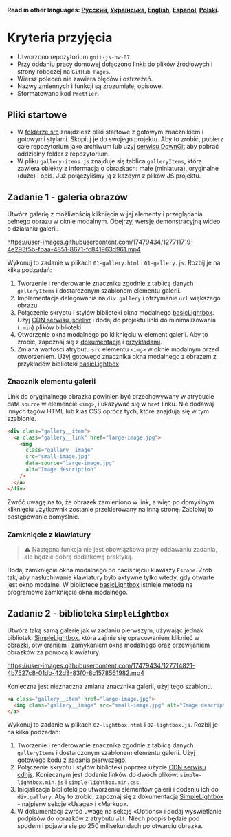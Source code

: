 **Read in other languages: [Русский](README.md), [Українська](README.ua.md),
[English](README.en.md), [Español](README.es.md), [Polski](README.pl.md).**

# Kryteria przyjęcia

- Utworzono repozytorium `goit-js-hw-07`.
- Przy oddaniu pracy domowej dołączono linki: do plików źródłowych i strony 
  roboczej na `GitHub Pages`.
- Wiersz poleceń nie zawiera błędów i ostrzeżeń.
- Nazwy zmiennych i funkcji są zrozumiałe, opisowe.
- Sformatowano kod `Prettier`.

## Pliki startowe

- W [folderze src](./src) znajdziesz pliki startowe z gotowym znacznikiem i gotowymi
  stylami. Skopiuj je do swojego projektu. Aby to zrobić, pobierz całe repozytorium jako 
  archiwum lub użyj [serwisu DownGit](https://downgit.github.io/) aby
  pobrać oddzielny folder z repozytorium.
- W pliku `gallery-items.js` znajduje się tablica `galleryItems`, która zawiera
  obiekty z informacją o obrazkach: małe (miniatura), oryginalne
  (duże) i opis. Już połączyliśmy ją z każdym z plików JS projektu.

## Zadanie 1 - galeria obrazów

Utwórz galerię z możliwością kliknięcia w jej elementy i przeglądania pełnego
obrazu w oknie modalnym. Obejrzyj wersję demonstracyjną wideo o działaniu galerii.

https://user-images.githubusercontent.com/17479434/127711719-4e293f5b-fbaa-4851-8671-fc841963d961.mp4

Wykonuj to zadanie w plikach `01-gallery.html` i `01-gallery.js`. Rozbij je na
kilka podzadań:

1. Tworzenie i renderowanie znacznika zgodnie z tablicą danych `galleryItems` i
   dostarczonym szablonem elementu galerii.
2. Implementacja delegowania na `div.gallery` i otrzymanie `url` większego
   obrazu.
3. Połączenie skryptu i stylów biblioteki okna modalnego
   [basicLightbox](https://basiclightbox.electerious.com/). Użyj
   [CDN serwisu jsdelivr](https://www.jsdelivr.com/package/npm/basiclightbox?path=dist)
   i dodaj do projektu linki do minimalizowania (`.min`) plików biblioteki.
4. Otworzenie okna modalnego po kliknięciu w element galerii. Aby to zrobić, zapoznaj się z
   [dokumentacją](https://github.com/electerious/basicLightbox#readme) i
   [przykładami](https://basiclightbox.electerious.com/).
5. Zmiana wartości atrybutu `src` elementu `<img>` w oknie modalnym przed
   otworzeniem. Użyj gotowego znacznika okna modalnego z obrazem z
   przykładów biblioteki [basicLightbox](https://basiclightbox.electerious.com/).

### Znacznik elementu galerii

Link do oryginalnego obrazka powinien być przechowywany w atrybucie data `source` w
elemencie `<img>`, i ukazywać się w `href` linku. Nie dodawaj innych tagów HTML
lub klas CSS oprócz tych, które znajdują się w tym szablonie.

```html
<div class="gallery__item">
  <a class="gallery__link" href="large-image.jpg">
    <img
      class="gallery__image"
      src="small-image.jpg"
      data-source="large-image.jpg"
      alt="Image description"
    />
  </a>
</div>
```

Zwróć uwagę na to, że obrazek zamieniono w link, a więc po
domyślnym kliknięciu użytkownik zostanie przekierowany na inną stronę. Zablokuj to
postępowanie domyślnie.


### Zamknięcie z klawiatury

> ⚠️ Następna funkcja nie jest obowiązkowa przy oddawaniu zadania, ale będzie dobrą
> dodatkową praktyką.

Dodaj zamknięcie okna modalnego po naciśnięciu klawiszy `Escape`. Zrób tak, aby
nasłuchiwanie klawiatury było aktywne tylko wtedy, gdy otwarte jest okno modalne. W bibliotece
[basicLightbox](https://basiclightbox.electerious.com/) istnieje metoda na
programowe zamknięcie okna modalnego.

## Zadanie 2 - biblioteka `SimpleLightbox`

Utwórz taką samą galerię jak w zadaniu pierwszym, używając jednak biblioteki
[SimpleLightbox](https://simplelightbox.com/), która zajmie się opracowaniem
kliknięć w obrazki, otwieraniem i zamykaniem okna modalnego oraz
przewijaniem obrazków za pomocą klawiatury.

https://user-images.githubusercontent.com/17479434/127714821-4b7527c8-01db-42d3-83f0-8c1578561982.mp4

Konieczna jest nieznaczna zmiana znacznika galerii, użyj tego szablonu.

```html
<a class="gallery__item" href="large-image.jpg">
  <img class="gallery__image" src="small-image.jpg" alt="Image description" />
</a>
```

Wykonuj to zadanie w plikach `02-lightbox.html` i `02-lightbox.js`. Rozbij je
na kilka podzadań:

1. Tworzenie i renderowanie znacznika zgodnie z tablicą danych `galleryItems` i
   dostarczonym szablonem elementu galerii. Użyj gotowego kodu z zadania
   pierwszego.
2. Połączenie skryptu i stylów biblioteki poprzez użycie
   [CDN serwisu cdnjs](https://cdnjs.com/libraries/simplelightbox). Koniecznym jest
   dodanie linków do dwóch plików: `simple-lightbox.min.js` i
   `simple-lightbox.min.css`.
3. Inicjalizacja biblioteki po utworzeniu elementów galerii i dodaniu ich
   do `div.gallery`. Aby to zrobić, zapoznaj się z dokumentacją
   [SimpleLightbox](https://simplelightbox.com/) - najpierw sekcje
   «Usage» i «Markup».
4. W dokumentacji zwróć uwagę na sekcję «Options» i dodaj wyświetlanie podpisów do
   obrazków z atrybutu `alt`. Niech podpis będzie pod spodem i pojawia się po
   250 milisekundach po otwarciu obrazka.
